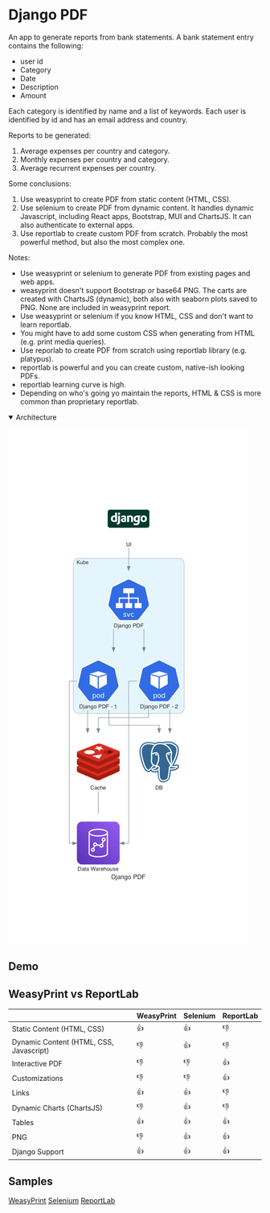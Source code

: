 # Django PDF
An app to generate reports from bank statements. A bank statement entry contains the following:
- user id
- Category
- Date
- Description
- Amount

Each category is identified by name and a list of keywords. Each user is identified by id and has an email address and country.

Reports to be generated:
1. Average expenses per country and category.
2. Monthly expenses per country and category.
3. Average recurrent expenses per country.

Some conclusions:
1. Use weasyprint to create PDF from static content (HTML, CSS).
2. Use selenium to create PDF from dynamic content. It handles dynamic Javascript, including React apps, Bootstrap, MUI and ChartsJS. It can also authenticate to external apps. 
3. Use reportlab to create custom PDF from scratch. Probably the most powerful method, but also the most complex one.

Notes:
* Use weasyprint or selenium to generate PDF from existing pages and web apps.
* weasyprint doesn't support Bootstrap or base64 PNG. The carts are created with ChartsJS (dynamic), both also with seaborn plots saved to PNG. None are included in weasyprint report.
* Use weasyprint or selenium if you know HTML, CSS and don't want to learn reportlab.
* You might have to add some custom CSS when generating from HTML (e.g. print media queries).
* Use reporlab to create PDF from scratch using reportlab library (e.g. platypus).
* reportlab is powerful and you can create custom, native-ish looking PDFs.
* reportlab learning curve is high.
* Depending on who's going yo maintain the reports, HTML & CSS is more common than proprietary reportlab.


<details open>
  <summary>Architecture</summary>

![](design/architecture.png)
</details>

## Demo

## WeasyPrint vs ReportLab


|                    | WeasyPrint  | Selenium  | ReportLab                      
| ------------------ | ----------  | --------- | ---------
| Static Content (HTML, CSS) | :thumbsup: | :thumbsup: | :thumbsdown:
| Dynamic Content (HTML, CSS, Javascript) | :thumbsdown: | :thumbsup: | :thumbsdown:
| Interactive PDF | :thumbsdown: | :thumbsdown: | :thumbsup:
| Customizations | :thumbsdown: | :thumbsdown: | :thumbsup:
| Links | :thumbsup: | :thumbsup: | :thumbsdown:
| Dynamic Charts (ChartsJS) | :thumbsdown: | :thumbsup: | :thumbsdown:
| Tables | :thumbsup: | :thumbsup: | :thumbsup:
| PNG | :thumbsdown: | :thumbsup: | :thumbsup:
| Django Support | :thumbsup: | :thumbsup: | :thumbsup:


## Samples
[WeasyPrint](samples/weasyprint.pdf)
[Selenium](samples/selenium.pdf)
[ReportLab](samples/weasyprint.pdf)
